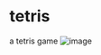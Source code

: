 # tetris
a tetris game
![image](https://github.com/user-attachments/assets/7a427ea0-f0d6-40e1-ba0b-e19a3db0d5aa)
